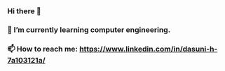 ### Hi there 👋
### 🌱 I’m currently learning computer engineering.
### 📫 How to reach me: https://www.linkedin.com/in/dasuni-h-7a103121a/

<!--
**DasuniHerath/DasuniHerath** is a ✨ _special_ ✨ repository because its `README.md` (this file) appears on your GitHub profile.

Here are some ideas to get you started:

- 🔭 I’m currently working on ...
🌱 I’m currently learning  computer engineering.
- 👯 I’m looking to collaborate on ...
- 🤔 I’m looking for help with ...
- 💬 Ask me about ...
- 📫 How to reach me: https://www.linkedin.com/in/dasuni-h-7a103121a/
- 😄 Pronouns: ...
- ⚡ Fun fact: ...
-->
